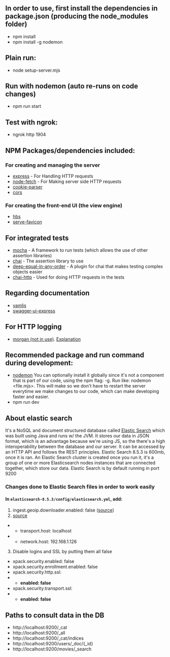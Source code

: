## In order to use, first install the dependencies in package.json (producing the node_modules folder)
- npm install
- npm install -g nodemon

## Plain run:
- node setup-server.mjs

## Run with nodemon (auto re-runs on code changes)
- npm run start

## Test with ngrok:
- ngrok http 1904

## NPM Packages/dependencies included:
### For creating and managing the server
- [express](https://www.npmjs.com/package/express) - For Handling HTTP requests
- [node-fetch](https://www.npmjs.com/package/node-fetch) - For Making server side HTTP requests
- [cookie-parser](https://www.npmjs.com/package/cookie-parser)
- [cors](https://www.npmjs.com/package/cors)
### For creating the front-end UI (the view engine)
- [hbs](https://www.npmjs.com/package/hbs)
- [serve-favicon](https://www.npmjs.com/package/serve-favicon)
## For integrated tests
- [mocha](https://www.npmjs.com/package/mocha) - A framework to run tests (which allows the use of other assertion libraries)
- [chai](https://www.npmjs.com/package/chai) - The assertion library to use
- [deep-equal-in-any-order](https://www.npmjs.com/package/deep-equal-in-any-order) - A plugin for chai that makes testing complex objects easier
- [chai-http](https://www.npmjs.com/package/chai-http) - Used for doing HTTP requests in the tests
## Regarding documentation
- [yamljs](https://www.npmjs.com/package/yamljs)
- [swagger-ui-express](https://www.npmjs.com/package/swagger-ui-express)
## For HTTP logging
- [morgan (not in use)](https://www.npmjs.com/package/morgan). [Explanation](https://www.geeksforgeeks.org/what-is-morgan-in-node-js/)

## Recommended package and run command during development:
- [nodemon](https://www.npmjs.com/package/nodemon/v/1.18.10)
You can optionally install it globally since it's not a component that is part of our code, using the npm flag: -g. Run like: nodemon <file.mjs>. This will make so we don't have to restart the server everytime we make changes to our code, which can make developing faster and easier.
- npm run dev

## About elastic search
It's a NoSQL and document structured database called [Elastic Search](https://www.elastic.co/downloads/elasticsearch) which was built using Java and runs w/ the JVM. It stores our data in JSON format, which is an advantage because we're using JS, so the there's a high interoperability between the database and our server. It can be accessed by an HTTP API and follows the REST principles. Elastic Search 8.5.3 is 600mb, once it is ran. An Elastic Search cluster is created once you run it, it's a group of one or more Elasticsearch nodes instances that are connected together, which store our data. Elastic Search is by default running in port 9200
### Changes done to Elastic Search files in order to work easily
#### In `elasticsearch-8.5.3/config/elasticsearch.yml`, add:
1. ingest.geoip.downloader.enabled: false ([source](https://stackoverflow.com/a/72626114/9375488))
2. [source](https://stackoverflow.com/a/44358409/9375488)
- - transport.host: localhost
- - network.host: 192.168.1.126
3. Disable logins and SSL by putting them all false
- xpack.security.enabled: false
- xpack.security.enrollment.enabled: false
- xpack.security.http.ssl: 
- - **enabled: false**
- xpack.security.transport.ssl:
- - **enabled: false**

## Paths to consult data in the DB
- http://localhost:9200/_cat
- http://localhost:9200/_all
- http://localhost:9200/_cat/indices
- http://localhost:9200/users/_doc/{_id}
- http://localhost:9200/movies/_search
